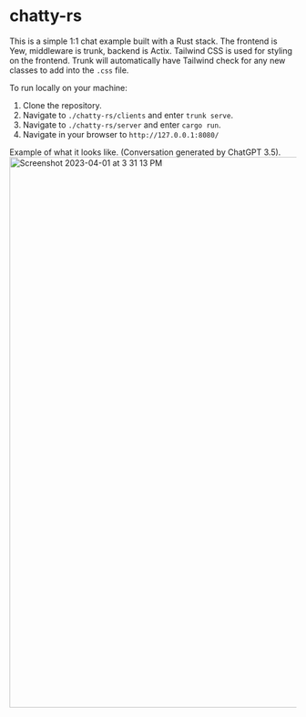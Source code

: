 # chatty-rs

This is a simple 1:1 chat example built with a Rust stack. The frontend is Yew, middleware is trunk, backend is Actix. Tailwind CSS is used for styling on the frontend. Trunk will automatically have Tailwind check for any new classes to add into the `.css` file.

To run locally on your machine:

1. Clone the repository.
2. Navigate to `./chatty-rs/clients` and enter `trunk serve`.
3. Navigate to `./chatty-rs/server` and enter `cargo run`.
4. Navigate in your browser to `http://127.0.0.1:8080/`

Example of what it looks like. (Conversation generated by ChatGPT 3.5).
<img width="967" alt="Screenshot 2023-04-01 at 3 31 13 PM" src="https://user-images.githubusercontent.com/16275325/229318034-90c657f1-740b-4251-bf90-014c1d9c996e.png">
